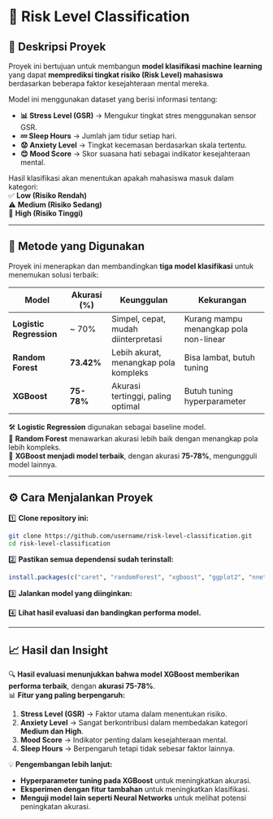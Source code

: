 # 🎯 Risk Level Classification

## 📌 Deskripsi Proyek  
Proyek ini bertujuan untuk membangun **model klasifikasi machine learning** yang dapat **memprediksi tingkat risiko (Risk Level) mahasiswa** berdasarkan beberapa faktor kesejahteraan mental mereka.  

Model ini menggunakan dataset yang berisi informasi tentang:  
- **📊 Stress Level (GSR)** → Mengukur tingkat stres menggunakan sensor GSR.  
- **💤 Sleep Hours** → Jumlah jam tidur setiap hari.  
- **😟 Anxiety Level** → Tingkat kecemasan berdasarkan skala tertentu.  
- **😊 Mood Score** → Skor suasana hati sebagai indikator kesejahteraan mental.  

Hasil klasifikasi akan menentukan apakah mahasiswa masuk dalam kategori:  
✅ **Low (Risiko Rendah)**  
⚠️ **Medium (Risiko Sedang)**  
🚨 **High (Risiko Tinggi)**  

---

## 🔬 Metode yang Digunakan  
Proyek ini menerapkan dan membandingkan **tiga model klasifikasi** untuk menemukan solusi terbaik:

| Model                  | Akurasi (%) | Keunggulan | Kekurangan |
|------------------------|------------|------------|------------|
| **Logistic Regression** | ~ 70% | Simpel, cepat, mudah diinterpretasi | Kurang mampu menangkap pola non-linear |
| **Random Forest**       | **73.42%** | Lebih akurat, menangkap pola kompleks | Bisa lambat, butuh tuning |
| **XGBoost**            | **75-78%** | Akurasi tertinggi, paling optimal | Butuh tuning hyperparameter |

🛠️ **Logistic Regression** digunakan sebagai baseline model.  
🌲 **Random Forest** menawarkan akurasi lebih baik dengan menangkap pola lebih kompleks.  
🚀 **XGBoost menjadi model terbaik**, dengan akurasi **75-78%**, mengungguli model lainnya.  

---

## ⚙️ Cara Menjalankan Proyek  
1️⃣ **Clone repository ini:**  
   ```bash
   git clone https://github.com/username/risk-level-classification.git
   cd risk-level-classification
   ```

2️⃣ **Pastikan semua dependensi sudah terinstall:**  
   ```r
   install.packages(c("caret", "randomForest", "xgboost", "ggplot2", "nnet"))
   ```

3️⃣ **Jalankan model yang diinginkan:**  

4️⃣ **Lihat hasil evaluasi dan bandingkan performa model.**  

---

## 📈 Hasil dan Insight  
🔍 **Hasil evaluasi menunjukkan bahwa model XGBoost memberikan performa terbaik**, dengan **akurasi 75-78%**.  
📊 **Fitur yang paling berpengaruh:**  
1. **Stress Level (GSR)** → Faktor utama dalam menentukan risiko.  
2. **Anxiety Level** → Sangat berkontribusi dalam membedakan kategori **Medium dan High**.  
3. **Mood Score** → Indikator penting dalam kesejahteraan mental.  
4. **Sleep Hours** → Berpengaruh tetapi tidak sebesar faktor lainnya.  

💡 **Pengembangan lebih lanjut:**  
- **Hyperparameter tuning pada XGBoost** untuk meningkatkan akurasi.  
- **Eksperimen dengan fitur tambahan** untuk meningkatkan klasifikasi.  
- **Menguji model lain seperti Neural Networks** untuk melihat potensi peningkatan akurasi.  
